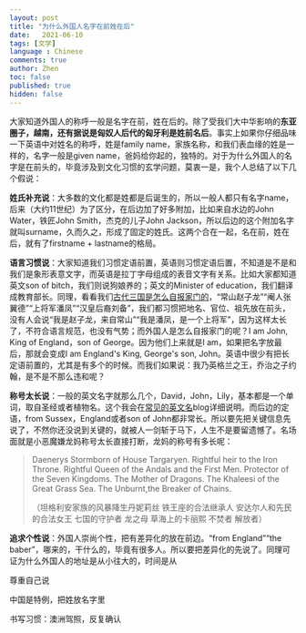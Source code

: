 ```yaml
---
layout: post
title: "为什么外国人名字在前姓在后"
date:   2021-06-10
tags: [文学]
language : Chinese
comments: true
author: Zhen
toc: false
published: true
hidden: false
---
```

大家知道外国人的称呼一般是名字在前，姓在后的。除了受我们大中华影响的**东亚圈子，越南，还有据说是匈奴人后代的匈牙利是姓前名后**。事实上如果你仔细品味一下英语中对姓名的称呼，姓是family name，家族名称，和我们表血缘的姓是一样的，名字一般是given name，爸妈给你起的，独特的。对于为什么外国人的名字是在前头的，毕竟涉及到文化习惯的玄学问题，莫衷一是，我个人总结了以下几个假说：

**姓氏补充说**：大多数的文化都是姓都是后诞生的，所以一般人都只有名字name，后来（大约11世纪）为了区分，在后边加了好多附加，比如来自水边的John Water，铁匠John Smith，杰克的儿子John Jackson，所以后边的这个附加名字就叫surname，久而久之，形成了固定的姓氏。这两个合在一起，名在前，姓在后，就有了firstname + lastname的格局。

**语言习惯说**：大家知道我们习惯定语前置，英语则习惯定语后置，不知道是不是和我们是象形表意文字，而英语是拉丁字母组成的表音文字有关系。比如大家都知道英文son of bitch，我们则说狗娘养的；英文的Minister of education，我们翻译成教育部长。同理，看看我们[古代三国是怎么自报家门的](https://www.bilibili.com/s/video/BV1NZ4y1H768)，“常山赵子龙”“阉人张翼德”“上将军潘凤”“汉皇后裔刘备”，我们都习惯把地名、官位、祖先放在前头，没有人会说“我是赵子龙，来自常山”“我是潘凤，是一个上将军”，因为这样太长了，不符合语言规范，也没有气势；而外国人是怎么自报家门的呢？I am John, King of England，son of George。因为他们上来就是I am，如果把名字放最后，那就会变成I am England's King, George's son, John。英语中很少有把长定语前置的，尤其是有多个的时候。而我们如果说：我乃英格兰之王，乔治之子约翰，是不是不那么违和呢？

**称号太长说**：一般的英文名字就那么几个，David，John，Lily，基本都是一个单词，取自圣经或者植物名。这个我会在[常见的英文名](/常见的英文名)blog详细说明。而后边的定语，from Sussex，England或者son of John都非常长。所以要先把关键信息先说了，不然你还没说到关键的，就被人一剑斩于马下，人生不是要留遗憾了。名场面就是小恶魔嫌龙妈称号太长直接打断，龙妈的称号有多长呢：

> Daenerys Stormborn of House Targaryen. Rightful heir to the Iron Throne. Rightful Queen of the Andals and the First Men. Protector of the Seven Kingdoms. The Mother of Dragons. The Khaleesi of the Great Grass Sea. The Unburnt,the Breaker of Chains.
> 
> （坦格利安家族的风暴降生丹妮莉丝 铁王座的合法继承人 安达尔人和先民的合法女王 七国的守护者 龙之母 草海上的卡丽熙 不焚者 解放者）

 **追求个性说**：外国人崇尚个性，把有差异化的放在前边。“from England”“the baber”，哪来的，干什么的，毕竟有很多人。所以要把差异化的先说了。同理可证为什么外国人的地址是从小往大的，时间是从


尊重自己说 

中国是特例，把姓放名字里

书写习惯：澳洲驾照，反复确认
<!--stackedit_data:
eyJoaXN0b3J5IjpbMTg5MjExNTg0MSwxMzMwNTU2NjE5LC00NT
AwNjk1MjcsMTYwNDgzMDcyNiwxMDY0MDA2NzYxLC0yMDI0MTcx
MDQ1LC0yMDM4OTczMTk4LDE0NzQ1NDkwODIsLTE2MTA4Mzk1Ny
w3MDYxMTQ2NF19
-->